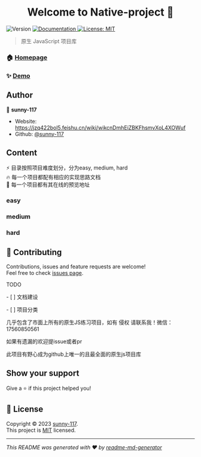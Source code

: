 <h1 align="center">Welcome to Native-project 👋</h1>
<p>
  <img alt="Version" src="https://img.shields.io/badge/version-0.0.1-blue.svg?cacheSeconds=2592000" />
  <a href="https://sunny-117.github.io/Native-project" target="_blank">
    <img alt="Documentation" src="https://img.shields.io/badge/documentation-yes-brightgreen.svg" />
  </a>
  <a href="https://zh.wikipedia.org/zh-cn/MIT%E8%A8%B1%E5%8F%AF%E8%AD%89" target="_blank">
    <img alt="License: MIT" src="https://img.shields.io/badge/License-MIT-yellow.svg" />
  </a>
</p>

> 原生 JavaScript 项目库

### 🏠 [Homepage](https://github.com/Sunny-117/Native-project)

### ✨ [Demo](https://sunny-117.github.io/Native-project)

## Author

👤 **sunny-117**

* Website: https://jzq422bol5.feishu.cn/wiki/wikcnDmhEiZBKFhsmvXoL4XOWuf
* Github: [@sunny-117](https://github.com/sunny-117)


## Content

⚡️ 目录按照项目难度划分，分为easy, medium, hard <br/>
🔥 每一个项目都配有相应的实现思路文档 <br/>
🚀 每一个项目都有其在线的预览地址 <br/>

### easy


### medium

### hard



## 🤝 Contributing

Contributions, issues and feature requests are welcome!<br />Feel free to check [issues page](https://github.com/Sunny-117/Native-project/issues). 



TODO



\- [ ] 文档建设



\- [ ] 项目分类

几乎包含了市面上所有的原生JS练习项目，如有 侵权 请联系我！微信：17560850561



如果有遗漏的欢迎提issue或者pr



此项目有野心成为github上唯一的且最全面的原生js项目库

## Show your support

Give a ⭐️ if this project helped you!

## 📝 License

Copyright © 2023 [sunny-117](https://github.com/sunny-117).<br />
This project is [MIT](https://zh.wikipedia.org/zh-cn/MIT%E8%A8%B1%E5%8F%AF%E8%AD%89) licensed.

***
_This README was generated with ❤️ by [readme-md-generator](https://github.com/kefranabg/readme-md-generator)_